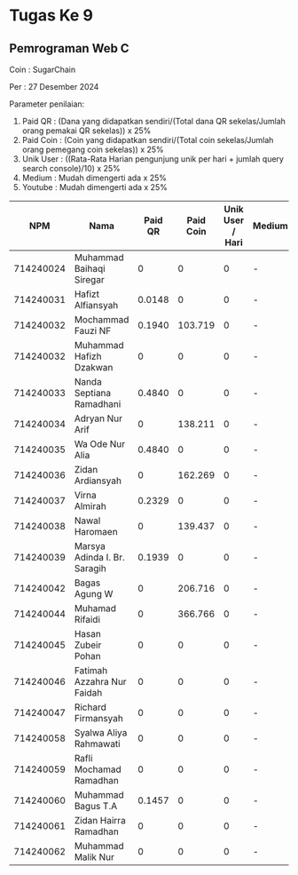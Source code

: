 # Tugas Ke 9

## Pemrograman Web C
Coin : SugarChain

Per : 27 Desember 2024

Parameter penilaian:
1. Paid QR : (Dana yang didapatkan sendiri/(Total dana QR sekelas/Jumlah orang pemakai QR sekelas))  x  25%
2. Paid Coin : (Coin yang didapatkan sendiri/(Total coin sekelas/Jumlah orang pemegang coin sekelas))  x  25%
3. Unik User : ((Rata-Rata Harian pengunjung unik per hari + jumlah query search console)/10) x 25%
4. Medium : Mudah dimengerti ada x 25%
5. Youtube : Mudah dimengerti ada x 25%

| NPM       | Nama                              | Paid QR | Paid Coin | Unik User / Hari | Medium | Youtube | Nilai |
|-----------|-----------------------------------|---------|-----------|------------------|--------|---------|-------|
| 714240024 | Muhammad Baihaqi Siregar         | 0       | 0         | 0                | -      | -       | 0     |
| 714240031 | Hafizt Alfiansyah                | 0.0148       | 0         | 0                | -      | -       | 0     |
| 714240032 | Mochammad Fauzi NF               | 0.1940       | 103.719         | 0                | -      | -       | 0     |
| 714240032 | Muhammad Hafizh Dzakwan          | 0       | 0         | 0                | -      | -       | 0     |
| 714240033 | Nanda Septiana Ramadhani         | 0.4840       | 0         | 0                | -      | -       | 0     |
| 714240034 | Adryan Nur Arif                  | 0       | 138.211         | 0                | -      | -       | 0     |
| 714240035 | Wa Ode Nur Alia                  | 0.4840      | 0         | 0                | -      | -       | 0     |
| 714240036 | Zidan Ardiansyah                 | 0       | 162.269         | 0                | -      | -       | 0     |
| 714240037 | Virna Almirah                    | 0.2329       | 0         | 0                | -      | -       | 0     |
| 714240038 | Nawal Haromaen                   | 0       | 139.437         | 0                | -      | -       | 0     |
| 714240039 | Marsya Adinda I. Br. Saragih     | 0.1939       | 0         | 0                | -      | -       | 0     |
| 714240042 | Bagas Agung W                    | 0       | 206.716         | 0                | -      | -       | 0     |
| 714240044 | Muhamad Rifaidi                  | 0       | 366.766         | 0                | -      | -       | 0     |
| 714240045 | Hasan Zubeir Pohan               | 0       | 0         | 0                | -      | -       | 0     |
| 714240046 | Fatimah Azzahra Nur Faidah       | 0       | 0         | 0                | -      | -       | 0     |
| 714240047 | Richard Firmansyah               | 0       | 0         | 0                | -      | -       | 0     |
| 714240058 | Syalwa Aliya Rahmawati           | 0       | 0         | 0                | -      | -       | 0     |
| 714240059 | Rafli Mochamad Ramadhan          | 0       | 0         | 0                | -      | -       | 0     |
| 714240060 | Muhammad Bagus T.A               | 0.1457       | 0         | 0                | -      | -       | 0     |
| 714240061 | Zidan Hairra Ramadhan            | 0       | 0         | 0                | -      | -       | 0     |
| 714240062 | Muhammad Malik Nur               | 0       | 0         | 0                | -      | -       | 0     |

